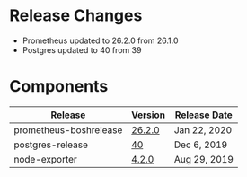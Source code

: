 # Release Changes

- Prometheus updated to 26.2.0 from 26.1.0
- Postgres updated to 40 from 39


# Components

| Release                | Version | Release Date |
| ---------------------- | ------- |----------|
| prometheus-boshrelease | [26.2.0](https://github.com/bosh-prometheus/prometheus-boshrelease/releases/tag/v26.2.0) | Jan 22, 2020 |
| postgres-release       | [40](https://github.com/cloudfoundry/postgres-release/releases/tag/v40) | Dec 6, 2019 |
| node-exporter          | [4.2.0](https://github.com/bosh-prometheus/node-exporter-boshrelease/releases/tag/v4.2.0) | Aug 29, 2019 |